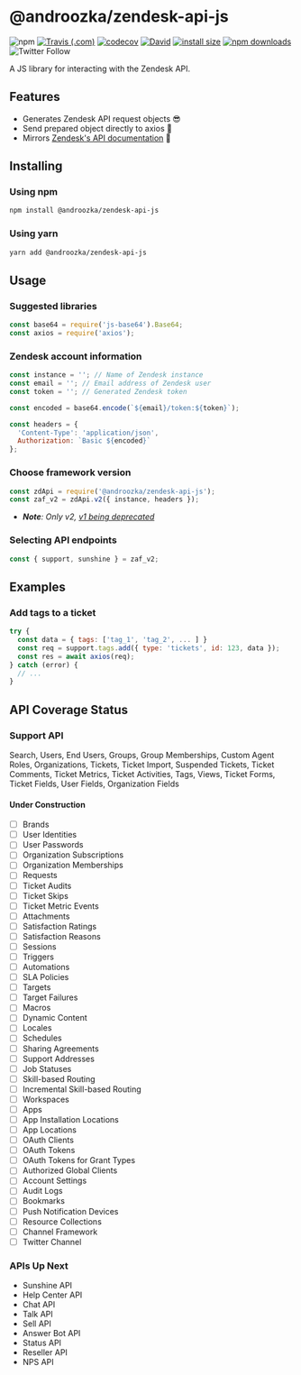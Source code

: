 # @androozka/zendesk-api-js

![npm](https://img.shields.io/npm/v/@androozka/zendesk-api-js?logo=npm)
[![Travis (.com)](https://img.shields.io/travis/com/androozka/zendesk-api-js?logo=travis)](https://travis-ci.com/androozka/zendesk-api-js)
[![codecov](https://codecov.io/gh/androozka/zendesk-api-js/branch/master/graph/badge.svg)](https://codecov.io/gh/androozka/zendesk-api-js)
[![David](https://img.shields.io/david/androozka/zendesk-api-js)](https://david-dm.org/androozka/zendesk-api-js)
[![install size](https://packagephobia.now.sh/badge?p=@androozka/zendesk-api-js)](https://packagephobia.now.sh/result?p=@androozka/zendesk-api-js)
[![npm downloads](https://img.shields.io/npm/dt/@androozka/zendesk-api-js)](http://npm-stat.com/charts.html?package=@androozka/zendesk-api-js)
![Twitter Follow](https://img.shields.io/twitter/follow/androozka?label=Follow&style=social)

A JS library for interacting with the Zendesk API.

## Features

- Generates Zendesk API request objects 😎
- Send prepared object directly to axios 🤯
- Mirrors [Zendesk's API documentation](https://developer.zendesk.com/rest_api/docs/zendesk-apis/resources) 👀

## Installing

### Using npm

```bash
npm install @androozka/zendesk-api-js
```

### Using yarn

```bash
yarn add @androozka/zendesk-api-js
```

## Usage

### Suggested libraries

```javascript
const base64 = require('js-base64').Base64;
const axios = require('axios');
```

### Zendesk account information

```javascript
const instance = ''; // Name of Zendesk instance
const email = ''; // Email address of Zendesk user
const token = ''; // Generated Zendesk token

const encoded = base64.encode(`${email}/token:${token}`);

const headers = {
  'Content-Type': 'application/json',
  Authorization: `Basic ${encoded}`
};
```

### Choose framework version

```javascript
const zdApi = require('@androozka/zendesk-api-js');
const zaf_v2 = zdApi.v2({ instance, headers });
```

- _**Note**: Only v2, [v1 being deprecated](https://support.zendesk.com/hc/en-us/articles/360002106888-Removal-of-Zendesk-Apps-framework-v1)_

### Selecting API endpoints

```javascript
const { support, sunshine } = zaf_v2;
```

## Examples

### Add tags to a ticket

```javascript
try {
  const data = { tags: ['tag_1', 'tag_2', ... ] }
  const req = support.tags.add({ type: 'tickets', id: 123, data });
  const res = await axios(req);
} catch (error) {
  // ...
}
```

## API Coverage Status

### Support API

Search, Users, End Users, Groups, Group Memberships, Custom Agent Roles, Organizations, Tickets, Ticket Import, Suspended Tickets, Ticket Comments, Ticket Metrics, Ticket Activities, Tags, Views, Ticket Forms, Ticket Fields, User Fields, Organization Fields

#### Under Construction

- [ ] Brands
- [ ] User Identities
- [ ] User Passwords
- [ ] Organization Subscriptions
- [ ] Organization Memberships
- [ ] Requests
- [ ] Ticket Audits
- [ ] Ticket Skips
- [ ] Ticket Metric Events
- [ ] Attachments
- [ ] Satisfaction Ratings
- [ ] Satisfaction Reasons
- [ ] Sessions
- [ ] Triggers
- [ ] Automations
- [ ] SLA Policies
- [ ] Targets
- [ ] Target Failures
- [ ] Macros
- [ ] Dynamic Content
- [ ] Locales
- [ ] Schedules
- [ ] Sharing Agreements
- [ ] Support Addresses
- [ ] Job Statuses
- [ ] Skill-based Routing
- [ ] Incremental Skill-based Routing
- [ ] Workspaces
- [ ] Apps
- [ ] App Installation Locations
- [ ] App Locations
- [ ] OAuth Clients
- [ ] OAuth Tokens
- [ ] OAuth Tokens for Grant Types
- [ ] Authorized Global Clients
- [ ] Account Settings
- [ ] Audit Logs
- [ ] Bookmarks
- [ ] Push Notification Devices
- [ ] Resource Collections
- [ ] Channel Framework
- [ ] Twitter Channel

### APIs Up Next

- Sunshine API
- Help Center API
- Chat API
- Talk API
- Sell API
- Answer Bot API
- Status API
- Reseller API
- NPS API
